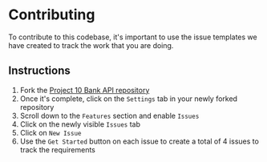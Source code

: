 # Contributing

To contribute to this codebase, it's important to use the issue templates we have created to track the work that you are doing.

## Instructions

1. Fork the [Project 10 Bank API repository](https://github.com/Recruiter2/Project-10-Bank-API)
1. Once it's complete, click on the `Settings` tab in your newly forked repository
1. Scroll down to the `Features` section and enable `Issues`
1. Click on the newly visible `Issues` tab
1. Click on `New Issue`
1. Use the `Get Started` button on each issue to create a total of 4 issues to track the requirements
